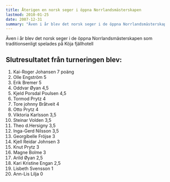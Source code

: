 ```yaml
---
title: Återigen en norsk seger i öppna Norrlandsmästerskapen
lastmod: 2010-01-25
date: 2007-12-31
summary: "Även i år blev det norsk seger i de öppna Norrlandsmästerskapen som traditionsenligt spelades på Köja fjällhotell \n Resultatet från öppna Norrländska"
---
```


Även i år blev det norsk seger i de öppna Norrlandsmästerskapen som traditionsenligt spelades på Köja fjällhotell

Slutresultatet från turneringen blev:
----------

1. Kai-Roger Johansen 7 poäng
2. Olle Engström 5
3. Erik Bremer 5
4. Oddvar Øyan 4,5
5. Kjeld Porsdal Poulsen 4,5
6. Tormod Prytz 4
7. Tore johnny Bråtveit 4
8. Otto Prytz 4
9. Viktoria Karlsson 3,5
10. Steinar Volden 3,5
11. Theo d.Hersigny 3,5
12. Inga-Gerd Nilsson 3,5
13. Georgibelle Fröjse 3
14. Kjell Reidar Johnsen 3
15. Knut Prytz 3
16. Magne Bolme 3
17. Arild Øyan 2,5
18. Kari Kristine Engan 2,5
19. Lisbeth Svensson 1
20. Ann-Lis Lilja 0